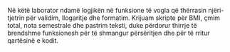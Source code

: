 Në këtë laborator ndamë logjikën në funksione të vogla që thërrasin njëri-tjetrin për validim, llogaritje dhe formatim. Krijuam skripte për BMI, çmim total, nota semestrale dhe pastrim teksti, duke përdorur thirrje të brendshme funksionesh për të shmangur përsëritjen dhe për të rritur qartësinë e kodit.
